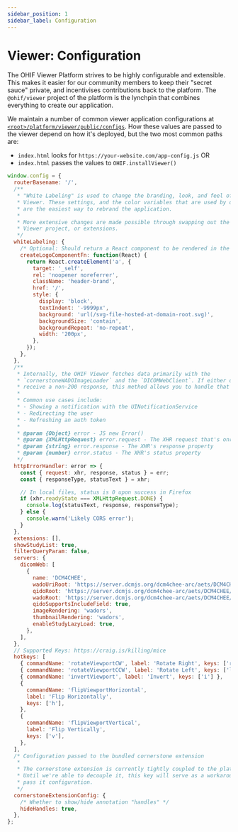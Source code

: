 ```yaml
---
sidebar_position: 1
sidebar_label: Configuration
---
```


# Viewer: Configuration

The OHIF Viewer Platform strives to be highly configurable and extensible. This
makes it easier for our community members to keep their "secret sauce" private,
and incentivises contributions back to the platform. The `@ohif/viewer` project
of the platform is the lynchpin that combines everything to create our
application.

We maintain a number of common viewer application configurations at
[`<root>/platform/viewer/public/configs`][config-dir]. How these values are
passed to the viewer depend on how it's deployed, but the two most common paths
are:

- `index.html` looks for `https://your-website.com/app-config.js` OR
- `index.html` passes the values to `OHIF.installViewer()`

```js
window.config = {
  routerBasename: '/',
  /**
   * "White Labeling" is used to change the branding, look, and feel of the OHIF
   * Viewer. These settings, and the color variables that are used by our components,
   * are the easiest way to rebrand the application.
   *
   * More extensive changes are made possible through swapping out the UI library,
   * Viewer project, or extensions.
   */
  whiteLabeling: {
    /* Optional: Should return a React component to be rendered in the "Logo" section of the application's Top Navigation bar */
    createLogoComponentFn: function(React) {
      return React.createElement('a', {
        target: '_self',
        rel: 'noopener noreferrer',
        className: 'header-brand',
        href: '/',
        style: {
          display: 'block',
          textIndent: '-9999px',
          background: 'url(/svg-file-hosted-at-domain-root.svg)',
          backgroundSize: 'contain',
          backgroundRepeat: 'no-repeat',
          width: '200px',
        },
      });
    },
  },
  /**
   * Internally, the OHIF Viewer fetches data primarily with the
   * `cornerstoneWADOImageLoader` and the `DICOMWebClient`. If either of these
   * receive a non-200 response, this method allows you to handle that error.
   *
   * Common use cases include:
   * - Showing a notification with the UINotificationService
   * - Redirecting the user
   * - Refreshing an auth token
   *
   * @param {Object} error - JS new Error()
   * @param {XMLHttpRequest} error.request - The XHR request that's onreadystate change triggered this callback
   * @param {string} error.response - The XHR's response property
   * @param {number} error.status - The XHR's status property
   */
  httpErrorHandler: error => {
    const { request: xhr, response, status } = err;
    const { responseType, statusText } = xhr;

    // In local files, status is 0 upon success in Firefox
    if (xhr.readyState === XMLHttpRequest.DONE) {
      console.log(statusText, response, responseType);
    } else {
      console.warn('Likely CORS error');
    }
  },
  extensions: [],
  showStudyList: true,
  filterQueryParam: false,
  servers: {
    dicomWeb: [
      {
        name: 'DCM4CHEE',
        wadoUriRoot: 'https://server.dcmjs.org/dcm4chee-arc/aets/DCM4CHEE/wado',
        qidoRoot: 'https://server.dcmjs.org/dcm4chee-arc/aets/DCM4CHEE/rs',
        wadoRoot: 'https://server.dcmjs.org/dcm4chee-arc/aets/DCM4CHEE/rs',
        qidoSupportsIncludeField: true,
        imageRendering: 'wadors',
        thumbnailRendering: 'wadors',
        enableStudyLazyLoad: true,
      },
    ],
  },
  // Supported Keys: https://craig.is/killing/mice
  hotkeys: [
    { commandName: 'rotateViewportCW', label: 'Rotate Right', keys: ['r'] },
    { commandName: 'rotateViewportCCW', label: 'Rotate Left', keys: ['l'] },
    { commandName: 'invertViewport', label: 'Invert', keys: ['i'] },
    {
      commandName: 'flipViewportHorizontal',
      label: 'Flip Horizontally',
      keys: ['h'],
    },
    {
      commandName: 'flipViewportVertical',
      label: 'Flip Vertically',
      keys: ['v'],
    },
  ],
  /* Configuration passed to the bundled cornerstone extension
   *
   * The cornerstone extension is currently tightly coupled to the platform.
   * Until we're able to decouple it, this key will serve as a workaround to
   * pass it configuration.
   */
  cornerstoneExtensionConfig: {
    /* Whether to show/hide annotation "handles" */
    hideHandles: true,
  },
};
```

<!--
  LINKS
-->

<!-- prettier-ignore-start -->
[config-dir]: https://github.com/OHIF/Viewers/tree/master/platform/viewer/public/config
<!-- prettier-ignore-end -->
